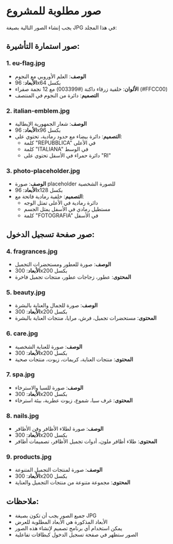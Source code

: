# صور مطلوبة للمشروع

يجب إنشاء الصور التالية بصيغة JPG في هذا المجلد:

## صور استمارة التأشيرة:

### 1. eu-flag.jpg
- **الوصف**: العلم الأوروبي مع النجوم
- **الأبعاد**: 96x64 بكسل
- **الألوان**: خلفية زرقاء داكنة (#003399) مع 12 نجمة صفراء (#FFCC00)
- **التصميم**: دائرة من النجوم في المنتصف

### 2. italian-emblem.jpg
- **الوصف**: شعار الجمهورية الإيطالية
- **الأبعاد**: 96x96 بكسل
- **التصميم**: دائرة بيضاء مع حدود رمادية، تحتوي على:
  - كلمة "REPUBBLICA" في الأعلى
  - كلمة "ITALIANA" في الوسط
  - دائرة حمراء في الأسفل تحتوي على "RI"

### 3. photo-placeholder.jpg
- **الوصف**: صورة placeholder للصورة الشخصية
- **الأبعاد**: 96x128 بكسل
- **التصميم**: خلفية رمادية فاتحة مع:
  - دائرة رمادية في الأعلى تمثل الوجه
  - مستطيل رمادي في الأسفل يمثل الجسم
  - كلمة "FOTOGRAFIA" في الأسفل

## صور صفحة تسجيل الدخول:

### 4. fragrances.jpg
- **الوصف**: صورة للعطور ومستحضرات التجميل
- **الأبعاد**: 300x200 بكسل
- **المحتوى**: عطور، زجاجات عطور، منتجات تجميل فاخرة

### 5. beauty.jpg
- **الوصف**: صورة للجمال والعناية بالبشرة
- **الأبعاد**: 300x200 بكسل
- **المحتوى**: مستحضرات تجميل، فرش، مرايا، منتجات العناية بالبشرة

### 6. care.jpg
- **الوصف**: صورة للعناية الشخصية
- **الأبعاد**: 300x200 بكسل
- **المحتوى**: منتجات العناية، كريمات، زيوت، منتجات صحية

### 7. spa.jpg
- **الوصف**: صورة للسبا والاسترخاء
- **الأبعاد**: 300x200 بكسل
- **المحتوى**: غرف سبا، شموع، زيوت عطرية، بيئة استرخاء

### 8. nails.jpg
- **الوصف**: صورة لطلاء الأظافر وفن الأظافر
- **الأبعاد**: 300x200 بكسل
- **المحتوى**: طلاء أظافر ملون، أدوات تجميل الأظافر، تصميمات أظافر

### 9. products.jpg
- **الوصف**: صورة لمنتجات التجميل المتنوعة
- **الأبعاد**: 300x200 بكسل
- **المحتوى**: مجموعة متنوعة من منتجات التجميل والعناية

## ملاحظات:
- جميع الصور يجب أن تكون بصيغة JPG
- الأبعاد المذكورة هي الأبعاد المطلوبة للعرض
- يمكن استخدام أي برنامج تصميم لإنشاء هذه الصور
- الصور ستظهر في صفحة تسجيل الدخول كبطاقات تفاعلية
